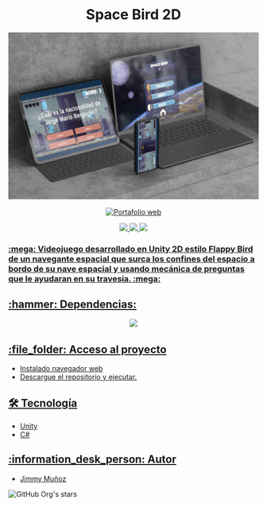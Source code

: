 <h1 align="center"> Space Bird 2D</h1>

![Space Bird](https://github.com/JimmyMunoz17/SpaceBird/blob/main/assets/SpaceBird.jpg)

<p align="center">
   <a href="https://jimmymunoz17.itch.io/space-bird"><img src="https://static-00.iconduck.com/assets.00/itch-io-icon-2048x2048-i6hzclad.png" idth="50" height="50" alt="Portafolio web"</a>
</p>
<p align="center">
   <img src="https://img.shields.io/badge/STATUS-EN%20DESAROLLO-green">
   <img src="https://img.shields.io/badge/Version-v0.1-green">
   <img src="https://img.shields.io/badge/environment-%3E%3D2.16.1%20%3C3.0.0-brightgreen">
</p>
<p align="center">
  <h3> :mega: Videojuego desarrollado en Unity 2D estilo Flappy Bird de un navegante espacial que surca los confines del espacio a bordo de su nave espacial y usando mecánica de preguntas que le ayudaran en su travesía. :mega:</h3>
</p>
<h2> :hammer: Dependencias: </h2>
<p align="center">
   <img src="https://img.shields.io/badge/Unity-v2022.3.10f1-brightgreen">
</p>

<h2>:file_folder: Acceso al proyecto</h2>

- Instalado navegador web
- Descargue el repositorio y ejecutar.

<h2>🛠️ Tecnología</h2>

- Unity
- C#

<h2>:information_desk_person: Autor</h2>

- [Jimmy Muñoz](https://github.com/JimmyMunoz17)

![GitHub Org's stars](https://img.shields.io/github/stars/jimmyMunoz17?style=social)

